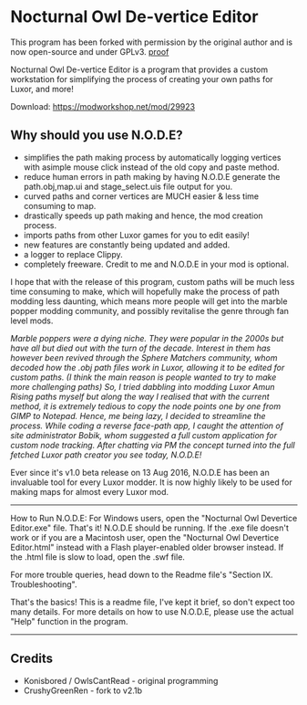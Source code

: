 # Nocturnal Owl De-vertice Editor
This program has been forked with permission by the original author and is now open-source and under GPLv3. [proof](https://cdn.discordapp.com/attachments/426222107240955906/779344496419799070/unknown.png)

Nocturnal Owl De-vertice Editor is a program that provides a custom workstation for simplifying the process of creating your own paths for Luxor, and more!

Download: https://modworkshop.net/mod/29923

## Why should you use N.O.D.E?
* simplifies the path making process by automatically logging vertices with asimple mouse click instead of the old copy and paste method.
* reduce human errors in path making by having N.O.D.E generate the path.obj,map.ui and stage_select.uis file output for you.
* curved paths and corner vertices are MUCH easier & less time consuming to map.
* drastically speeds up path making and hence, the mod creation process.
* imports paths from other Luxor games for you to edit easily!
* new features are constantly being updated and added.
* a logger to replace Clippy.
* completely freeware. Credit to me and N.O.D.E in your mod is optional.

I hope that with the release of this program, custom paths will be much less time consuming to make, which will hopefully make the process of path modding less daunting, which means more people will get into the marble popper modding community, and possibly revitalise the genre through fan level mods.

*Marble poppers were a dying niche. They were popular in the 2000s but have all but died out with the turn of the decade. Interest in them has however been revived through the Sphere Matchers community, whom decoded how the .obj path files work in Luxor, allowing it to be edited for custom paths. (I think the main reason is people wanted to try to make more challenging paths)
So, I tried dabbling into modding Luxor Amun Rising paths myself but along the way I realised that with the current method, it is extremely tedious to copy the node points one by one from GIMP to Notepad. Hence, me being lazy, I decided to streamline the process. While coding a reverse face-path app, I caught the attention of site administrator Bobik, whom suggested a full custom application for custom node tracking. After chatting via PM the concept turned into the full fetched Luxor path creator
you see today, N.O.D.E!*

Ever since it's v1.0 beta release on 13 Aug 2016, N.O.D.E has been an invaluable tool for every Luxor modder. It is now highly likely to be used for making maps for almost every Luxor mod.

-----

How to Run N.O.D.E:
For Windows users, open the "Nocturnal Owl Devertice Editor.exe" file. That's it! N.O.D.E should be running.
If the .exe file doesn't work or if you are a Macintosh user, open the "Nocturnal Owl Devertice Editor.html" instead with a Flash player-enabled older browser instead. If the .html file is slow to load, open the .swf file.

For more trouble queries, head down to the Readme file's "Section IX. Troubleshooting".

That's the basics! This is a readme file, I've kept it brief, so don't expect
too many details.
For more details on how to use N.O.D.E, please use the actual "Help" function
in the program.

-----

## Credits
* Konisbored / OwlsCantRead - original programming
* CrushyGreenRen - fork to v2.1b
